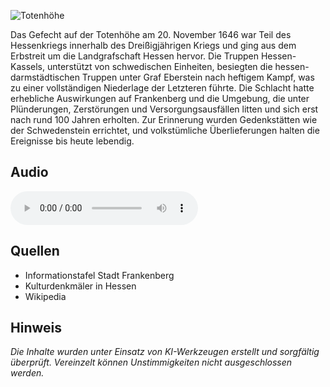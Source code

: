 ![Totenhöhe](./images/frankenberg/p44.jpg)

Das Gefecht auf der Totenhöhe am 20. November 1646 war Teil des Hessenkriegs innerhalb des Dreißigjährigen Kriegs und ging aus dem Erbstreit um die Landgrafschaft Hessen hervor. Die Truppen Hessen-Kassels, unterstützt von schwedischen Einheiten, besiegten die hessen-darmstädtischen Truppen unter Graf Eberstein nach heftigem Kampf, was zu einer vollständigen Niederlage der Letzteren führte. Die Schlacht hatte erhebliche Auswirkungen auf Frankenberg und die Umgebung, die unter Plünderungen, Zerstörungen und Versorgungsausfällen litten und sich erst nach rund 100 Jahren erholten. Zur Erinnerung wurden Gedenkstätten wie der Schwedenstein errichtet, und volkstümliche Überlieferungen halten die Ereignisse bis heute lebendig.

## Audio

<audio controls class="full-width-audio">
  <source src="locales/frankenberg/de/p44.mp3" type="audio/mpeg">
  Dein Browser unterstützt kein Audioelement.
</audio>

## Quellen

- Informationstafel Stadt Frankenberg
- Kulturdenkmäler in Hessen
- Wikipedia

## Hinweis

_Die Inhalte wurden unter Einsatz von KI-Werkzeugen erstellt und sorgfältig überprüft. Vereinzelt können Unstimmigkeiten nicht ausgeschlossen werden._